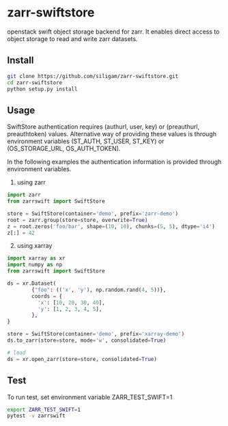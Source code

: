 # zarr-swiftstore
openstack swift object storage backend for zarr. It enables direct access to
object storage to read and write zarr datasets.

## Install

```bash
git clone https://github.com/siligam/zarr-swiftstore.git
cd zarr-swiftstore
python setup.py install
```

## Usage

SwiftStore authentication requires (authurl, user, key) or (preauthurl, preauthtoken)
values. Alternative way of providing these values is through environment variables
(ST_AUTH, ST_USER, ST_KEY) or (OS_STORAGE_URL, OS_AUTH_TOKEN).

In the following examples the authentication information is provided through
environment variables.

1. using zarr

```python
import zarr
from zarrswift import SwiftStore

store = SwiftStore(container='demo', prefix='zarr-demo')
root = zarr.group(store=store, overwrite=True)
z = root.zeros('foo/bar', shape=(10, 10), chunks=(5, 5), dtype='i4')
z[:] = 42
```

2. using xarray

```python
import xarray as xr
import numpy as np
from zarrswift import SwiftStore

ds = xr.Dataset(
        {"foo": (('x', 'y'), np.random.rand(4, 5))},
        coords = {
          'x': [10, 20, 30, 40],
          'y': [1, 2, 3, 4, 5],
        },
}

store = SwiftStore(container='demo', prefix='xarray-demo')
ds.to_zarr(store=store, mode='w', consolidated=True)

# load
ds = xr.open_zarr(store=store, consolidated=True)
```

## Test
To run test, set environment variable ZARR_TEST_SWIFT=1
```bash
export ZARR_TEST_SWIFT=1
pytest -v zarrswift
```
